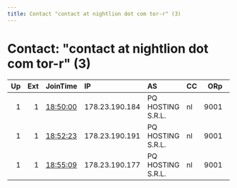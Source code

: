 ```yaml
---
title: Contact "contact at nightlion dot com tor-r" (3)
---
```


# Contact: "contact at nightlion dot com tor-r" (3)

|   Up |   Ext | JoinTime                                                                                              | IP             | AS                | CC   |   ORp |   Dirp | OS    | Version   | Nickname   |   eFamMembers |
|-----:|------:|:------------------------------------------------------------------------------------------------------|:---------------|:------------------|:-----|------:|-------:|:------|:----------|:-----------|--------------:|
|    1 |     1 | [18:50:00](https://nusenu.github.io/OrNetStats/w/relay/1E8875FD58ACD6E670FBB421DD3BA66C033D76E9.html) | 178.23.190.184 | PQ HOSTING S.R.L. | nl   |  9001 |      0 | Linux | 0.4.7.8   | node1      |             1 |
|    1 |     1 | [18:52:23](https://nusenu.github.io/OrNetStats/w/relay/571F4F4FC1058BFD63C3DC8911B80B700580D474.html) | 178.23.190.191 | PQ HOSTING S.R.L. | nl   |  9001 |      0 | Linux | 0.4.7.8   | node2      |             1 |
|    1 |     1 | [18:55:09](https://nusenu.github.io/OrNetStats/w/relay/CA5C33E351F79D3F812F9073E878635D4B18781F.html) | 178.23.190.177 | PQ HOSTING S.R.L. | nl   |  9001 |      0 | Linux | 0.4.7.8   | node3      |             1 |
